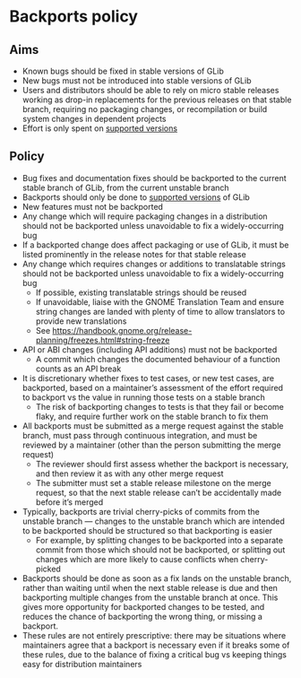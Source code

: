 Backports policy
===

Aims
---

 * Known bugs should be fixed in stable versions of GLib
 * New bugs must not be introduced into stable versions of GLib
 * Users and distributors should be able to rely on micro stable releases
   working as drop-in replacements for the previous releases on that stable
   branch, requiring no packaging changes, or recompilation or build system
   changes in dependent projects
 * Effort is only spent on [supported versions](../SECURITY.md#user-content-supported-versions)

Policy
---

 * Bug fixes and documentation fixes should be backported to the current stable
   branch of GLib, from the current unstable branch
 * Backports should only be done to
   [supported versions](../SECURITY.md#user-content-supported-versions) of GLib
 * New features must not be backported
 * Any change which will require packaging changes in a distribution should not
   be backported unless unavoidable to fix a widely-occurring bug
 * If a backported change does affect packaging or use of GLib, it must be
   listed prominently in the release notes for that stable release
 * Any change which requires changes or additions to translatable strings should
   not be backported unless unavoidable to fix a widely-occurring bug
   - If possible, existing translatable strings should be reused
   - If unavoidable, liaise with the GNOME Translation Team and ensure string
     changes are landed with plenty of time to allow translators to provide new
     translations
   - See https://handbook.gnome.org/release-planning/freezes.html#string-freeze
 * API or ABI changes (including API additions) must not be backported
   - A commit which changes the documented behaviour of a function counts as an
     API break
 * It is discretionary whether fixes to test cases, or new test cases, are
   backported, based on a maintainer’s assessment of the effort required to
   backport vs the value in running those tests on a stable branch
   - The risk of backporting changes to tests is that they fail or become flaky,
     and require further work on the stable branch to fix them
 * All backports must be submitted as a merge request against the stable branch,
   must pass through continuous integration, and must be reviewed by a
   maintainer (other than the person submitting the merge request)
   - The reviewer should first assess whether the backport is necessary, and
     then review it as with any other merge request
   - The submitter must set a stable release milestone on the merge request, so
     that the next stable release can’t be accidentally made before it’s merged
 * Typically, backports are trivial cherry-picks of commits from the unstable
   branch — changes to the unstable branch which are intended to be backported
   should be structured so that backporting is easier
   - For example, by splitting changes to be backported into a separate commit
     from those which should not be backported, or splitting out changes which
     are more likely to cause conflicts when cherry-picked
 * Backports should be done as soon as a fix lands on the unstable branch,
   rather than waiting until when the next stable release is due and then
   backporting multiple changes from the unstable branch at once. This gives
   more opportunity for backported changes to be tested, and reduces the chance
   of backporting the wrong thing, or missing a backport.
 * These rules are not entirely prescriptive: there may be situations where
   maintainers agree that a backport is necessary even if it breaks some of
   these rules, due to the balance of fixing a critical bug vs keeping things
   easy for distribution maintainers
